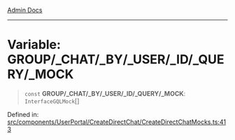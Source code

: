 [Admin Docs](/)

***

# Variable: GROUP/_CHAT/_BY/_USER/_ID/_QUERY/_MOCK

> `const` **GROUP/_CHAT/_BY/_USER/_ID/_QUERY/_MOCK**: `InterfaceGQLMock`[]

Defined in: [src/components/UserPortal/CreateDirectChat/CreateDirectChatMocks.ts:413](https://github.com/PalisadoesFoundation/talawa-admin/blob/main/src/components/UserPortal/CreateDirectChat/CreateDirectChatMocks.ts#L413)

